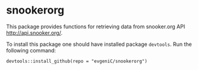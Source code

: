 # snookerorg
This package provides functions for retrieving data from snooker.org API
<http://api.snooker.org/>.

To install this package one should have installed package `devtools`.
Run the following command:

    devtools::install_github(repo = "evgeniC/snookerorg")
